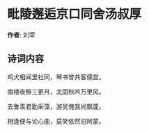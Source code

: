 # 毗陵邂逅京口同舍汤叔厚

**作者**: 刘宰

## 诗词内容

鸡犬相闻里社同，琴书曾共客儒宫。

南楼夜醉三更月，北固秋吟万里风。

去鲁羡君勤采藻，游吴愧我尚飘蓬。

相逢便与论心曲，莫笑依然旧阿蒙。

